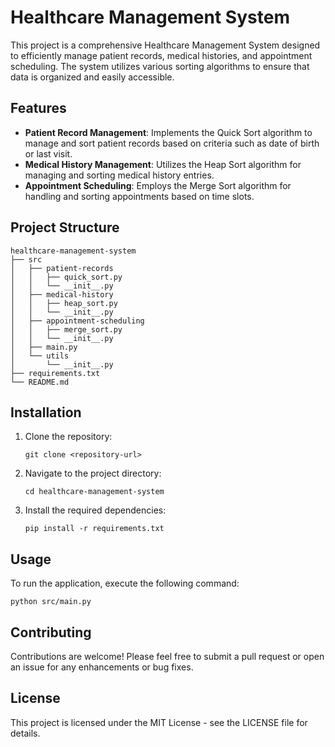# Healthcare Management System

This project is a comprehensive Healthcare Management System designed to efficiently manage patient records, medical histories, and appointment scheduling. The system utilizes various sorting algorithms to ensure that data is organized and easily accessible.

## Features

- **Patient Record Management**: Implements the Quick Sort algorithm to manage and sort patient records based on criteria such as date of birth or last visit.
- **Medical History Management**: Utilizes the Heap Sort algorithm for managing and sorting medical history entries.
- **Appointment Scheduling**: Employs the Merge Sort algorithm for handling and sorting appointments based on time slots.

## Project Structure

```
healthcare-management-system
├── src
│   ├── patient-records
│   │   ├── quick_sort.py
│   │   └── __init__.py
│   ├── medical-history
│   │   ├── heap_sort.py
│   │   └── __init__.py
│   ├── appointment-scheduling
│   │   ├── merge_sort.py
│   │   └── __init__.py
│   ├── main.py
│   └── utils
│       └── __init__.py
├── requirements.txt
└── README.md
```

## Installation

1. Clone the repository:
   ```
   git clone <repository-url>
   ```
2. Navigate to the project directory:
   ```
   cd healthcare-management-system
   ```
3. Install the required dependencies:
   ```
   pip install -r requirements.txt
   ```

## Usage

To run the application, execute the following command:
```
python src/main.py
```

## Contributing

Contributions are welcome! Please feel free to submit a pull request or open an issue for any enhancements or bug fixes.

## License

This project is licensed under the MIT License - see the LICENSE file for details.